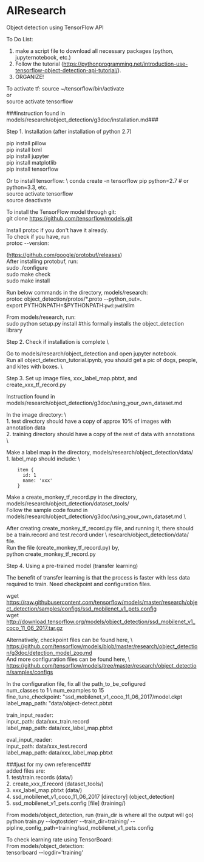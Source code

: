 # AIResearch
Object detection using TensorFlow API

To Do List:
1. make a script file to download all necessary packages (python, jupyternotebook, etc.)
2. Follow the tutorial (https://pythonprogramming.net/introduction-use-tensorflow-object-detection-api-tutorial/).
3. ORGANIZE!

To activate tf:
source ~/tensorflow/bin/activate \
or \
source activate tensorflow

###instruction found in models/research/object_detection/g3doc/installation.md###

Step 1. Installation (after installation of python 2.7)

pip install pillow \
pip install lxml \
pip install jupyter \
pip install matplotlib \
pip install tensorflow 

Or to install tensorflow: \ 
conda create -n tensorflow pip python=2.7 # or python=3.3, etc. \
source activate tensorflow \
source deactivate 

To install the TensorFlow model through git: \
git clone https://github.com/tensorflow/models.git

Install protoc if you don't have it already. \
To check if you have, run  \
protoc --version:

(https://github.com/google/protobuf/releases) \
After installing protobuf, run: \
sudo ./configure \
sudo make check \
sudo make install
    

Run below commands in the directory, models/research: \
protoc object_detection/protos/*.proto --python_out=. \
export PYTHONPATH=$PYTHONPATH:`pwd`:`pwd`/slim 

From models/research, run: \
sudo python setup.py install #this formally installs the object_detection library 
     
Step 2. Check if installation is complete \

Go to models/research/object_detection and open jupyter notebook. \
Run all object_detection_tutorial.ipynb, you should get a pic of dogs, people, and kites with boxes. \
    
Step 3. Set up image files, xxx_label_map.pbtxt, and create_xxx_tf_record.py 

Instruction found in models/research/object_detection/g3doc/using_your_own_dataset.md

In the image directory: \   
    1. test directory should have a copy of approx 10% of images with annotation data \
    2. training directory should have a copy of the rest of data with annotations \    

Make a label map in the directory, models/research/object_detection/data/ \
    1. label_map should include: \

        item {
          id: 1
          name: 'xxx'
        }
    

Make a create_monkey_tf_record.py in the directory, models/research/object_detection/dataset_tools/ \
Follow the sample code found in models/research/object_detection/g3doc/using_your_own_dataset.md \

After creating create_monkey_tf_record.py file, and running it, there should be a train.record and test.record under \ research/object_detection/data/ file. \
Run the file (create_monkey_tf_record.py) by, \
python create_monkey_tf_record.py 

Step 4. Using a pre-trained model (transfer learning)

The benefit of transfer learning is that the process is faster with less data required to train.
Need checkpoint and configuration files. 

wget https://raw.githubusercontent.com/tensorflow/models/master/research/object_detection/samples/configs/ssd_mobilenet_v1_pets.config \
wget http://download.tensorflow.org/models/object_detection/ssd_mobilenet_v1_coco_11_06_2017.tar.gz 

Alternatively, checkpoint files can be found here, \ https://github.com/tensorflow/models/blob/master/research/object_detection/g3doc/detection_model_zoo.md \
And more configuration files can be found here, \ https://github.com/tensorflow/models/tree/master/research/object_detection/samples/configs

In the configuration file, fix all the path_to_be_cofigured \
num_classes to 1 \ 
num_examples to 15 \
fine_tune_checkpoint: "ssd_mobilenet_v1_coco_11_06_2017/model.ckpt \
label_map_path: "data/object-detect.pbtxt

train_input_reader: \
input_path: data/xxx_train.record \
label_map_path: data/xxx_label_map.pbtxt

eval_input_reader: \
input_path: data/xxx_test.record \
label_map_path: data/xxx_label_map.pbtxt

###just for my own reference### \
added files are: \
    1. test/train.records (data/) \
    2. create_xxx_tf.record (dataset_tools/) \
    3. xxx_label_map.pbtxt (data/) \
    4. ssd_mobilenet_v1_coco_11_06_2017 [directory] (object_detection) \
    5. ssd_mobilenet_v1_pets.config [file] (training/)

From models/object_detection, run (train_dir is where all the output will go) \
python train.py --logtostderr --train_dir=training/ --pipline_config_path=training/ssd_mobilenet_v1_pets.config

To check learning rate using TensorBoard: \
From models/object_detection: \
tensorboard --logdir='training'
